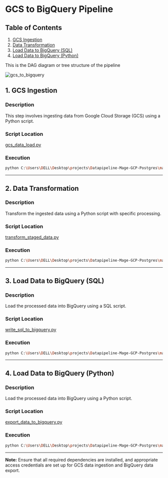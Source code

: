 # GCS to BigQuery Pipeline

## Table of Contents
1. [GCS Ingestion](#gcs-ingestion)
2. [Data Transformation](#data-transformation)
3. [Load Data to BigQuery (SQL)](#load-data-to-bigquery-sql)
4. [Load Data to BigQuery (Python)](#load-data-to-bigquery-python)


This is the DAG diagram or tree structure of the pipeline

![gcs_to_bigquery](../images/gcs_to_bigquery.png)

## 1. GCS Ingestion <a name="gcs-ingestion"></a>

### Description
This step involves ingesting data from Google Cloud Storage (GCS) using a Python script.

### Script Location
[gcs_data_load.py](./gcs_data_load.py)

### Execution
```bash
python C:\Users\DELL\Desktop\projects\Datapipeline-Mage-GCP-Postgres\mage-magic\data_loaders\gcs_data_load.py
```

---

## 2. Data Transformation <a name="data-transformation"></a>

### Description
Transform the ingested data using a Python script with specific processing.

### Script Location
[transform_staged_data.py](./transfomr_staged_data.py)

### Execution
```bash
python C:\Users\DELL\Desktop\projects\Datapipeline-Mage-GCP-Postgres\mage-magic\transformers\tranform_staged_data.py
```

---

## 3. Load Data to BigQuery (SQL) <a name="load-data-to-bigquery-sql"></a>

### Description
Load the processed data into BigQuery using a SQL script.

### Script Location
[write_sql_to_bigquery.py](./write_sql_to_bigquery.sql)

### Execution
```bash
python C:\Users\DELL\Desktop\projects\Datapipeline-Mage-GCP-Postgres\mage-magic\data_exporters\write_sql_to_bigquery.py
```

---

## 4. Load Data to BigQuery (Python) <a name="load-data-to-bigquery-python"></a>

### Description
Load the processed data into BigQuery using a Python script.

### Script Location
[export_data_to_bigquery.py](./export_data_to_bigquery.py)

### Execution
```bash
python C:\Users\DELL\Desktop\projects\Datapipeline-Mage-GCP-Postgres\mage-magic\data_exporters\export_data_to_bigquery.py
```

---

**Note:** Ensure that all required dependencies are installed, and appropriate access credentials are set up for GCS data ingestion and BigQuery data export.

